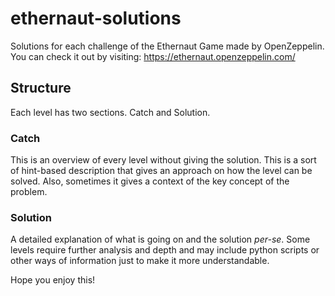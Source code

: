 # ethernaut-solutions
Solutions for each challenge of the Ethernaut Game made by OpenZeppelin. You can check it out by visiting: https://ethernaut.openzeppelin.com/

## Structure
Each level has two sections. Catch and Solution.

### Catch
This is an overview of every level without giving the solution. This is a sort of hint-based description that gives an approach on how the level can be solved.
Also, sometimes it gives a context of the key concept of the problem.

### Solution
A detailed explanation of what is going on and the solution *per-se*. Some levels require further analysis and depth and may include python scripts or 
other ways of information just to make it more understandable.

Hope you enjoy this!

